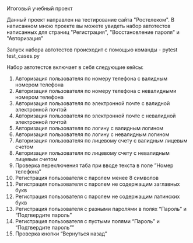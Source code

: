 Итоговый учебный проект

Данный проект направлен на тестирование сайта "Ростелеком". В написанном мною проекте вы можете увидеть набор автотестов написанных для страниц "Регистрация", "Восстановление пароля" и "Авторизация"

Запуск набора автотестов происходит с помощью команды - pytest test_cases.py

Набор автотестов включает в себя следующие кейсы:
1. Авторизация пользователя по номеру телефона с валидным номером телефона
2. Авторизация пользователя по номеру телефона с невалидными номером телефона
3. Авторизация пользователя по электронной почте с валидной электронной почтой
4. Авторизация пользователя по электронной почте с невалидной электронной почтой
5. Авторизация пользователя по логину с валидным логином
6. Авторизация пользователя по логину с невалидным логином
7. Авторизация пользователя по лицевому счету с валидным лицевым счетом
8. Авторизация пользователя по лицевому счету с невалидным лицевым счетом
9. Проверка переключения таба при вводе текста в поле  ”Номер телефона”
10. Регистрация пользователя с паролем менее 8 символов
11. Регистрация пользователя с паролем не содержащим заглавных букв
12. Регистрация пользователя с паролем не содержащим латинских букв
13. Регистрация пользователя с разными паролями в полях “Пароль” и “Подтвердите пароль”
14. Регистрация пользователя с пустыми полями “Пароль” и “Подтвердите пароль””
15. Проверка кнопки “Вернуться назад”
